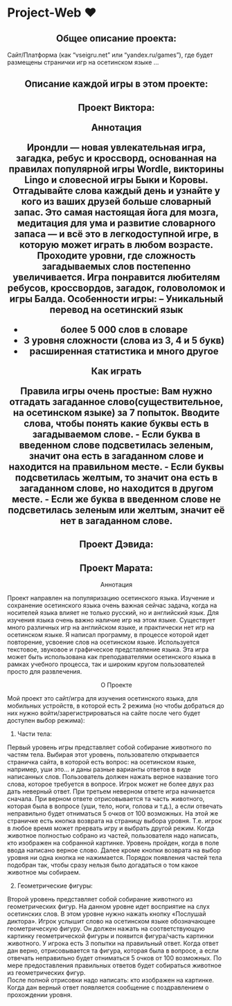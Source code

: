 # Project-Web ❤

<h2 align="center">
Общее описание проекта:
</h2>

Сайт/Платформа (как “vseigru.net” или “yandex.ru/games”), где будет размещены странички игр на осетинском языке …

<h2 align="center">
Описание каждой игры в этом проекте:
</h2>

<h2 align="center">
Проект Виктора:
 
<p align="center">
Аннотация
</p>

Ирондли — новая увлекательная игра, загадка, ребус и кроссворд, основанная на правилах популярной игры Wordle, викторины Lingo и словесной игры Быки и Коровы. Отгадывайте слова каждый день и узнайте у кого из ваших друзей больше словарный запас. Это самая настоящая йога для мозга, медитация для ума и развитие словарного запаса — и всё это в легкодоступной игре, в которую может играть в любом возрасте. Проходите уровни, где сложность загадываемых слов постепенно увеличивается. Игра понравится любителям ребусов, кроссвордов, загадок, головоломок и игры Балда. Особенности игры:
–	Уникальный перевод на осетинский язык
 - более 5 000 слов в словаре
 - 3 уровня сложности (слова из 3, 4 и 5 букв)
 - расширенная статистика и много другое
<p align="center">
Как играть
</p>
Правила игры очень простые:
Вам нужно отгадать загаданное слово(существительное, на осетинском языке) за 7 попыток.
 Вводите слова, чтобы понять какие буквы есть в загадываемом слове.
- Если буква в введенном слове подсветилась зеленым, значит она есть в загаданном слове и находится на правильном месте.
- Если буквы подсветилась желтым, то значит она есть в загаданном слове, но находится в другом месте.
- Если же  буква в введенном слове не подсветилась зеленым или желтым, значит её нет в загаданном слове.

</h2>

<h2 align="center">
Проект Дэвида:
</h2>

<h2 align="center">
Проект Марата:
</h2>

<p align="center">
Аннотация
</p>

Проект направлен на популяризацию осетинского языка. Изучение и сохранение осетинского языка очень важная сейчас задача, когда на носителей языка влияет не только русский, но и английский язык. Для изучения языка очень важно наличие игр на этом языке. Существует много различных игр на английском языке, и практически нет игр на осетинском языке. Я написал программу, в процессе которой идет повторение, усвоение слов на осетинском языке. Используется текстовое, звуковое и графическое представление языка. Эта игра может быть использована как преподавателями осетинского языка в рамках учебного процесса, так и широким кругом пользователей просто для развлечения.

<p align="center">
О Проекте
</p>

Мой проект это сайт/игра для изучения осетинского языка, для мобильных устройств, 
в которой есть 2 режима (но чтобы добраться до них нужно войти/зарегистрироваться на сайте после чего будет доступен выбор режима):

1) Части тела:

Первый уровень игры представляет собой собирание животного по частям тела. Выбирая этот уровень, пользователю открывается страничка сайта, в которой есть вопрос: на осетинском языке, например, уши это… и даны разные варианты ответов в виде написанных слов. Пользователь должен нажать верное название того слова, которое требуется в вопросе. Игрок может не более двух раз дать неверный ответ. При третьем неверном ответе игра начинается сначала. При верном ответе отрисовывается та часть животного, которая была в вопросе (уши, тело, ноги, голова и т.д.), а если отвечать неправильно будет отниматься 5 очков от 100 возможных. На этой же страничке есть кнопка возврата на страницу выбора уровня. Т.е. игрок в любое время может прервать игру и выбрать другой режим.
 Когда животное полностью собрано из частей, пользователя надо написать, кто изображен на собранной картинке. Уровень пройден, когда в поле ввода написано верное слово. Далее кроме кнопки возврата на выбор уровня ни одна кнопка не нажимается. Порядок появления частей тела подобран так, чтобы сразу нельзя было догадаться о том какое животное мы собираем.

2) Геометрические фигуры:

Второй уровень представляет собой собирание животного из геометрических фигур. На данном уровне идет восприятие на слух осетинских слов. В этом уровне нужно нажать кнопку «Послушай диктора». Игрок услышит слово на осетинском языке обозначающее геометрическую фигуру. Он должен нажать на соответствующую картинку геометрической фигуры и появится фигура/часть картинки животного. У игрока есть 3 попытки на правильный ответ. Когда ответ дан верно, отрисовывается та фигура, которая была в вопросе, а если отвечать неправильно будет отниматься 5 очков от 100 возможных. По мере предоставления правильных ответов будет собираться животное из геометрических фигур.  
После полной отрисовки надо написать: кто изображен на картинке. Когда дан верный ответ появляется сообщение с поздравлением о прохождении уровня.
